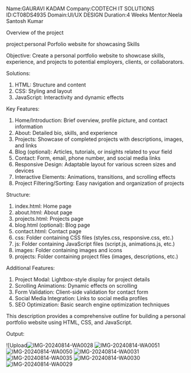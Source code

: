 Name:GAURAVI KADAM
Company:CODTECH IT SOLUTIONS
ID:CT08DS4935
Domain:UI/UX DESIGN
Duration:4 Weeks
Mentor:Neela Santosh Kumar

Overview of the project

project:personal Porfolio website for showcasing Skills 

Objective:
Create a personal portfolio website to showcase skills, experience, and projects to potential employers, clients, or collaborators.

Solutions:

1. HTML: Structure and content
2. CSS: Styling and layout
3. JavaScript: Interactivity and dynamic effects

Key Features:

1. Home/Introduction: Brief overview, profile picture, and contact information
2. About: Detailed bio, skills, and experience
3. Projects: Showcase of completed projects with descriptions, images, and links
4. Blog (optional): Articles, tutorials, or insights related to your field
5. Contact: Form, email, phone number, and social media links
6. Responsive Design: Adaptable layout for various screen sizes and devices
7. Interactive Elements: Animations, transitions, and scrolling effects
8. Project Filtering/Sorting: Easy navigation and organization of projects

Structure:

1. index.html: Home page
2. about.html: About page
3. projects.html: Projects page
4. blog.html (optional): Blog page
5. contact.html: Contact page
6. css: Folder containing CSS files (styles.css, responsive.css, etc.)
7. js: Folder containing JavaScript files (script.js, animations.js, etc.)
8. images: Folder containing images and icons
9. projects: Folder containing project files (images, descriptions, etc.)

Additional Features:

1. Project Modal: Lightbox-style display for project details
2. Scrolling Animations: Dynamic effects on scrolling
3. Form Validation: Client-side validation for contact form
4. Social Media Integration: Links to social media profiles
5. SEO Optimization: Basic search engine optimization techniques

This description provides a comprehensive outline for building a personal portfolio website using HTML, CSS, and JavaScript.


Output:

![Upload![IMG-20240814-WA0028](https://github.com/user-attachments/assets/09806782-5235-407e-bd96-fb1c636e58af)
![IMG-20240814-WA0051](https://github.com/user-attachments/assets/f3885fe1-a9a0-42ee-bb4b-2fbdb8f6ff77)
![IMG-20240814-WA0050](https://github.com/user-attachments/assets/095c4710-fc54-47ab-88ee-b97142c50ede)
![IMG-20240814-WA0031](https://github.com/user-attachments/assets/3a082ce1-8ba4-4f1f-8153-5b11db3fd36f)
![IMG-20240814-WA0035](https://github.com/user-attachments/assets/992a43f0-2098-4932-8447-5af2145a2248)
![IMG-20240814-WA0030](https://github.com/user-attachments/assets/19225f96-dfd6-4489-b3bb-2931382a31c0)
![IMG-20240814-WA0029](https://github.com/user-attachments/assets/214504a9-54f1-414b-80b5-fbc00630f4fc)


